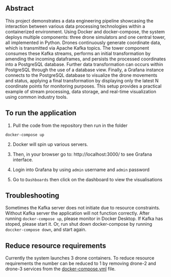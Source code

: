  ## Abstract
 
 This project demonstrates a data engineering pipeline showcasing the interaction between various data processing technologies within a containerized environment. Using Docker and docker-compose, the system deploys multiple components: three drone simulators and one central tower, all implemented in Python. Drones continuously generate coordinate data, which is transmitted via Apache Kafka topics. The tower component consumes these Kafka streams, performs an initial transformation by amending the incoming dataframes, and persists the processed coordinates into a PostgreSQL database. Further data transformation can occurs within PostgreSQL through the use of a database view. Finally, a Grafana instance connects to the PostgreSQL database to visualize the drone movements and status, applying a final transformation by displaying only the latest N coordinate points for monitoring purposes. This setup provides a practical example of stream processing, data storage, and real-time visualization using common industry tools.

 ## To run the application
 
 1. Pull the code from the repository then run in the folder

 `docker-compose up`

 2. Docker will spin up various servers.

 3. Then, in your browser go to: http://localhost:3000/ to see Grafana interface.

 4. Login into Grafana by using `admin` username and `admin` password

 5. Go to `Dashboards` then click on the dashboard to view the visualisations

 ## Troubleshooting

 Sometimes the Kafka server does not initiate due to resource constraints. Without Kafka server the application will not function correctly. After running `docker-compose up`, please monitor in Docker Desktop. If Kafka has stoped, please start it. Or, run shut down docker-compose by running `doccker-compose down`, and start again.

 ## Reduce resource requirements

 Currently the system launches 3 drone containers. To reduce resource requirements the number can be reduced to 1 by removing drone-2 and drone-3 services from the [docker-compose.yml](./docker-compose.yml) file.
